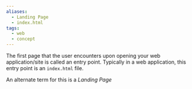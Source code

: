 ```yaml
---
aliases:
  - Landing Page
  - index.html
tags:
  - web
  - concept
---
```

The first page that the user encounters upon opening your web application/site is called an entry point. Typically in a web application, this entry point is an `index.html` file.

An alternate term for this is a *Landing Page*